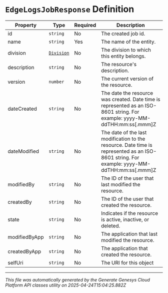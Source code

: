 # `EdgeLogsJobResponse` Definition

| Property | Type | Required | Description |
|----------|------|----------|-------------|
| id | `string` | No | The created job id. |
| name | `string` | Yes | The name of the entity. |
| division | [`Division`](division-definition.md) | No | The division to which this entity belongs. |
| description | `string` | No | The resource's description. |
| version | `number` | No | The current version of the resource. |
| dateCreated | `string` | No | The date the resource was created. Date time is represented as an ISO-8601 string. For example: yyyy-MM-ddTHH:mm:ss[.mmm]Z |
| dateModified | `string` | No | The date of the last modification to the resource. Date time is represented as an ISO-8601 string. For example: yyyy-MM-ddTHH:mm:ss[.mmm]Z |
| modifiedBy | `string` | No | The ID of the user that last modified the resource. |
| createdBy | `string` | No | The ID of the user that created the resource. |
| state | `string` | No | Indicates if the resource is active, inactive, or deleted. |
| modifiedByApp | `string` | No | The application that last modified the resource. |
| createdByApp | `string` | No | The application that created the resource. |
| selfUri | `string` | No | The URI for this object |

---

*This file was automatically generated by the Generate Genesys Cloud Platform API classes utility on 2025-04-24T15:04:25.882Z*